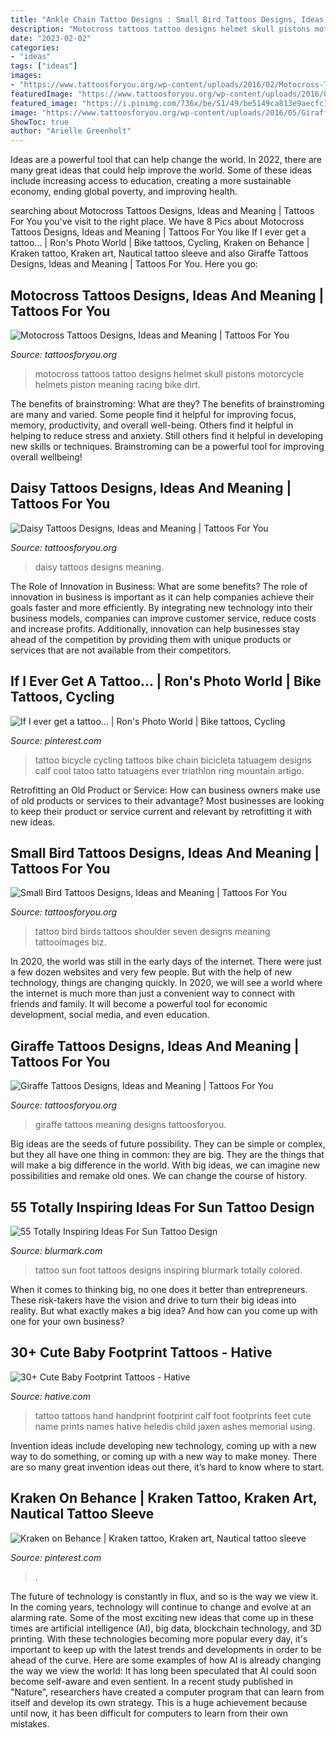 ```yaml
---
title: "Ankle Chain Tattoo Designs : Small Bird Tattoos Designs, Ideas And Meaning"
description: "Motocross tattoos tattoo designs helmet skull pistons motorcycle helmets piston meaning racing bike dirt"
date: "2023-02-02"
categories:
- "ideas"
tags: ["ideas"]
images:
- "https://www.tattoosforyou.org/wp-content/uploads/2016/02/Motocross-Tattoo.jpg"
featuredImage: "https://www.tattoosforyou.org/wp-content/uploads/2016/05/Giraffe-Tattoos.jpg"
featured_image: "https://i.pinimg.com/736x/be/51/49/be5149ca813e9aecfc182296d37fd280--cycling-tattoo-bicycle-tattoo.jpg"
image: "https://www.tattoosforyou.org/wp-content/uploads/2016/05/Giraffe-Tattoos.jpg"
ShowToc: true
author: "Arielle Greenholt"
---
```



Ideas are a powerful tool that can help change the world. In 2022, there are many great ideas that could help improve the world. Some of these ideas include increasing access to education, creating a more sustainable economy, ending global poverty, and improving health.

	

		
searching about Motocross Tattoos Designs, Ideas and Meaning | Tattoos For You you've visit to the right place. We have 8 Pics about Motocross Tattoos Designs, Ideas and Meaning | Tattoos For You like If I ever get a tattoo… | Ron&#039;s Photo World | Bike tattoos, Cycling, Kraken on Behance | Kraken tattoo, Kraken art, Nautical tattoo sleeve and also Giraffe Tattoos Designs, Ideas and Meaning | Tattoos For You. Here you go:
		
    
## Motocross Tattoos Designs, Ideas And Meaning | Tattoos For You

<img loading=lazy src="https://www.tattoosforyou.org/wp-content/uploads/2016/02/Motocross-Tattoo.jpg" onerror="this.onerror=null;this.src='https://tse1.mm.bing.net/th?id=OIP.Ztg-Xm_G-EqT4FQVe9mZJAHaJ2&amp;pid=15.1';" alt="Motocross Tattoos Designs, Ideas and Meaning | Tattoos For You">

_Source: tattoosforyou.org_

>motocross tattoos tattoo designs helmet skull pistons motorcycle helmets piston meaning racing bike dirt. 

	

The benefits of brainstroming: What are they?
The benefits of brainstroming are many and varied. Some people find it helpful for improving focus, memory, productivity, and overall well-being. Others find it helpful in helping to reduce stress and anxiety. Still others find it helpful in developing new skills or techniques. Brainstroming can be a powerful tool for improving overall wellbeing!

    
## Daisy Tattoos Designs, Ideas And Meaning | Tattoos For You

<img loading=lazy src="http://www.tattoosforyou.org/wp-content/uploads/2013/10/Daisy-Tattoos.jpg" onerror="this.onerror=null;this.src='https://tse4.mm.bing.net/th?id=OIP.BjMQoqfS0BExgH0pJfo48QHaJ4&amp;pid=15.1';" alt="Daisy Tattoos Designs, Ideas and Meaning | Tattoos For You">

_Source: tattoosforyou.org_

>daisy tattoos designs meaning. 

	

The Role of Innovation in Business: What are some benefits?
The role of innovation in business is important as it can help companies achieve their goals faster and more efficiently. By integrating new technology into their business models, companies can improve customer service, reduce costs and increase profits. Additionally, innovation can help businesses stay ahead of the competition by providing them with unique products or services that are not available from their competitors.

    
## If I Ever Get A Tattoo… | Ron&#039;s Photo World | Bike Tattoos, Cycling

<img loading=lazy src="https://i.pinimg.com/736x/be/51/49/be5149ca813e9aecfc182296d37fd280--cycling-tattoo-bicycle-tattoo.jpg" onerror="this.onerror=null;this.src='https://tse4.mm.bing.net/th?id=OIP.HO0n5RNxBRg0zTfazbFtYAHaLH&amp;pid=15.1';" alt="If I ever get a tattoo… | Ron&#039;s Photo World | Bike tattoos, Cycling">

_Source: pinterest.com_

>tattoo bicycle cycling tattoos bike chain bicicleta tatuagem designs calf cool tatoo tatto tatuagens ever triathlon ring mountain artigo. 

	

Retrofitting an Old Product or Service: How can business owners make use of old products or services to their advantage?
Most businesses are looking to keep their product or service current and relevant by retrofitting it with new ideas.

    
## Small Bird Tattoos Designs, Ideas And Meaning | Tattoos For You

<img loading=lazy src="https://www.tattoosforyou.org/wp-content/uploads/2016/03/Small-Black-Bird-Tattoo.jpg" onerror="this.onerror=null;this.src='https://tse2.mm.bing.net/th?id=OIP.R44KMdNI89dgzHQtX9i8QAHaJ4&amp;pid=15.1';" alt="Small Bird Tattoos Designs, Ideas and Meaning | Tattoos For You">

_Source: tattoosforyou.org_

>tattoo bird birds tattoos shoulder seven designs meaning tattooimages biz. 

	

In 2020, the world was still in the early days of the internet. There were just a few dozen websites and very few people. But with the help of new technology, things are changing quickly. In 2020, we will see a world where the internet is much more than just a convenient way to connect with friends and family. It will become a powerful tool for economic development, social media, and even education.

    
## Giraffe Tattoos Designs, Ideas And Meaning | Tattoos For You

<img loading=lazy src="https://www.tattoosforyou.org/wp-content/uploads/2016/05/Giraffe-Tattoos.jpg" onerror="this.onerror=null;this.src='https://tse4.mm.bing.net/th?id=OIP.XzeI1LJMQYFRRQPn278akAHaKe&amp;pid=15.1';" alt="Giraffe Tattoos Designs, Ideas and Meaning | Tattoos For You">

_Source: tattoosforyou.org_

>giraffe tattoos meaning designs tattoosforyou. 

	

Big ideas are the seeds of future possibility. They can be simple or complex, but they all have one thing in common: they are big. They are the things that will make a big difference in the world. With big ideas, we can imagine new possibilities and remake old ones. We can change the course of history.

    
## 55 Totally Inspiring Ideas For Sun Tattoo Design

<img loading=lazy src="https://www.blurmark.com/wp-content/uploads/2017/04/Colored-Sun-Tattoo-On-Foot.jpg" onerror="this.onerror=null;this.src='https://tse1.mm.bing.net/th?id=OIP.fsERxyHrZ1-Q1pMqSMlIGQHaHa&amp;pid=15.1';" alt="55 Totally Inspiring Ideas For Sun Tattoo Design">

_Source: blurmark.com_

>tattoo sun foot tattoos designs inspiring blurmark totally colored. 

	

When it comes to thinking big, no one does it better than entrepreneurs. These risk-takers have the vision and drive to turn their big ideas into reality. But what exactly makes a big idea? And how can you come up with one for your own business?

    
## 30+ Cute Baby Footprint Tattoos - Hative

<img loading=lazy src="https://hative.com/wp-content/uploads/2014/03/baby-footprint-tattoos/12-baby-handprint-and-footprint-tattoo.jpg" onerror="this.onerror=null;this.src='https://tse1.mm.bing.net/th?id=OIP.CxMEl8IrReFgLFuZsqO2qAHaJ6&amp;pid=15.1';" alt="30+ Cute Baby Footprint Tattoos - Hative">

_Source: hative.com_

>tattoo tattoos hand handprint footprint calf foot footprints feet cute name prints names hative heledis child jaxen ashes memorial using. 

	

Invention ideas include developing new technology, coming up with a new way to do something, or coming up with a new way to make money. There are so many great invention ideas out there, it’s hard to know where to start.

    
## Kraken On Behance | Kraken Tattoo, Kraken Art, Nautical Tattoo Sleeve

<img loading=lazy src="https://i.pinimg.com/736x/89/a2/5a/89a25a6838f3a59f0c919f56798b4a69.jpg" onerror="this.onerror=null;this.src='https://tse4.mm.bing.net/th?id=OIP.S_QFgF4rYvCtFAxfC1TBXwHaL5&amp;pid=15.1';" alt="Kraken on Behance | Kraken tattoo, Kraken art, Nautical tattoo sleeve">

_Source: pinterest.com_

>. 

	

The future of technology is constantly in flux, and so is the way we view it.
In the coming years, technology will continue to change and evolve at an alarming rate. Some of the most exciting new ideas that come up in these times are artificial intelligence (AI), big data, blockchain technology, and 3D printing. With these technologies becoming more popular every day, it's important to keep up with the latest trends and developments in order to be ahead of the curve. Here are some examples of how AI is already changing the way we view the world: 
It has long been speculated that AI could soon become self-aware and even sentient. In a recent study published in "Nature", researchers have created a computer program that can learn from itself and develop its own strategy. This is a huge achievement because until now, it has been difficult for computers to learn from their own mistakes.

